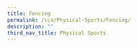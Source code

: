 ```yaml
---
title: Fencing
permalink: /cca/Physical-Sports/Fencing/
description: ""
third_nav_title: Physical Sports
---
```

